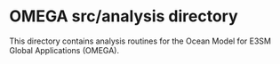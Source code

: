 # OMEGA src/analysis directory

This directory contains analysis routines for the
Ocean Model for E3SM Global Applications (OMEGA).
